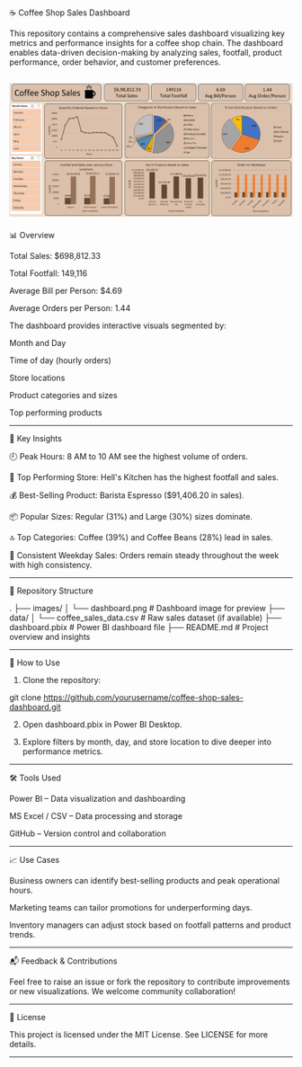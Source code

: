 ☕ Coffee Shop Sales Dashboard

This repository contains a comprehensive sales dashboard visualizing key metrics and performance insights for a coffee shop chain. The dashboard enables data-driven decision-making by analyzing sales, footfall, product performance, order behavior, and customer preferences.

![Coffe Sale Dashboard](https://github.com/shivesh122/Coffee-Sales/blob/8b3fb84282e3e7e5152c54fb2173fda2f26e2f60/Screenshot%202024-02-15%20143928.png)
---

📊 Overview

Total Sales: $698,812.33

Total Footfall: 149,116

Average Bill per Person: $4.69

Average Orders per Person: 1.44


The dashboard provides interactive visuals segmented by:

Month and Day

Time of day (hourly orders)

Store locations

Product categories and sizes

Top performing products



---

📌 Key Insights

🕘 Peak Hours: 8 AM to 10 AM see the highest volume of orders.

🏪 Top Performing Store: Hell's Kitchen has the highest footfall and sales.

💰 Best-Selling Product: Barista Espresso ($91,406.20 in sales).

📦 Popular Sizes: Regular (31%) and Large (30%) sizes dominate.

🔝 Top Categories: Coffee (39%) and Coffee Beans (28%) lead in sales.

📅 Consistent Weekday Sales: Orders remain steady throughout the week with high consistency.



---

📂 Repository Structure

.
├── images/
│   └── dashboard.png           # Dashboard image for preview
├── data/
│   └── coffee_sales_data.csv   # Raw sales dataset (if available)
├── dashboard.pbix              # Power BI dashboard file
├── README.md                   # Project overview and insights


---

🚀 How to Use

1. Clone the repository:

git clone https://github.com/yourusername/coffee-shop-sales-dashboard.git


2. Open dashboard.pbix in Power BI Desktop.


3. Explore filters by month, day, and store location to dive deeper into performance metrics.




---

🛠 Tools Used

Power BI – Data visualization and dashboarding

MS Excel / CSV – Data processing and storage

GitHub – Version control and collaboration



---

📈 Use Cases

Business owners can identify best-selling products and peak operational hours.

Marketing teams can tailor promotions for underperforming days.

Inventory managers can adjust stock based on footfall patterns and product trends.



---

📬 Feedback & Contributions

Feel free to raise an issue or fork the repository to contribute improvements or new visualizations. We welcome community collaboration!


---

📝 License

This project is licensed under the MIT License. See LICENSE for more details.


---
